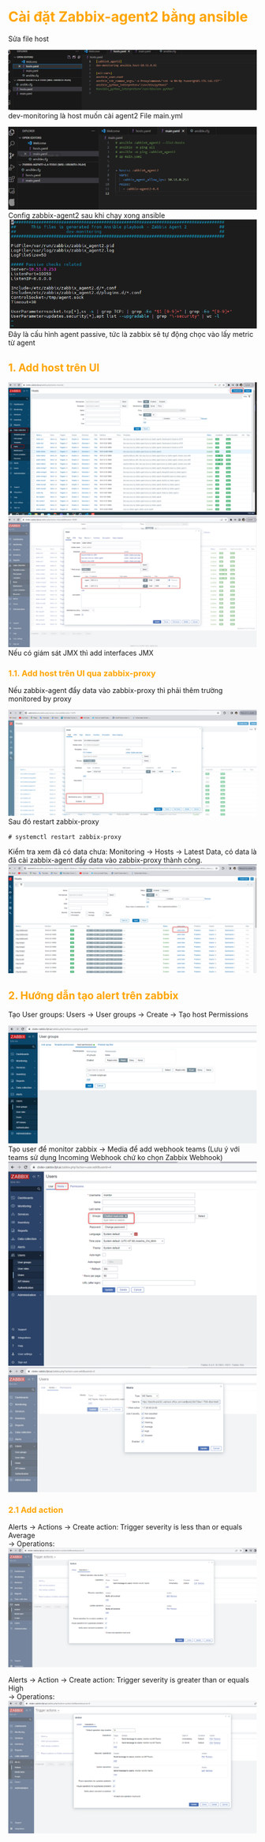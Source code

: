<h1 style="color:orange">Cài đặt Zabbix-agent2 bằng ansible</h1>
Sửa file host 

![zabbix-agent2-install1](../img/zabbix-agent2-install1.png)<br>
dev-monitoring là host muốn cài agent2
File main.yml

![zabbix-agent2-install2](../img/zabbix-agent2-install2.png)<br>
Config zabbix-agent2 sau khi chạy xong ansible<br>
![zabbix-agent2-install5](../img/zabbix-agent2-install5.png)<br>
Đây là cấu hình agent passive, tức là zabbix sẽ tự động chọc vào lấy metric từ agent
<h2 style="color:orange">1. Add host trên UI</h2>

![zabbix-agent2-install3](../img/zabbix-agent2-install3.png)<br>
![zabbix-agent2-install4](../img/zabbix-agent2-install4.png)<br>
Nếu có giám sát JMX thì add interfaces JMX
<h3 style="color:orange">1.1. Add host trên UI qua zabbix-proxy</h3>
Nếu zabbix-agent đẩy data vào zabbix-proxy thì phải thêm trường monitored by proxy

![zabbix-agent2-install4](../img/zabbix-agent2-install11.png)<br>
Sau đó restart zabbix-proxy

    # systemctl restart zabbix-proxy
Kiểm tra xem đã có data chưa: Monitoring -> Hosts -> Latest Data, có data là đã cài zabbix-agent đẩy data vào zabbix-proxy thành công.
![zabbix-agent2-install4](../img/zabbix-agent2-install12.png)<br>
<h2 style="color:orange">2. Hướng dẫn tạo alert trên zabbix</h2>
Tạo User groups: Users -> User groups -> Create -> Tạo host Permissions<br>

![zabbix-agent2-install6](../img/zabbix-agent2-install6.png)<br>
Tạo user để monitor zabbix -> Media để add webhook teams (Lưu ý với teams sử dụng Incoming Webhook chứ ko chọn Zabbix Webhook)
![zabbix-agent2-install7](../img/zabbix-agent2-install7.png)<br>
![zabbix-agent2-install8](../img/zabbix-agent2-install8.png)<br>
<h3 style="color:orange">2.1 Add action</h3>

Alerts -> Actions -> Create action: Trigger severity is less than or equals Average<br>
-> Operations:<br>
![zabbix-agent2-install9](../img/zabbix-agent2-install9.png)<br>

Alerts -> Action -> Create action: 	Trigger severity is greater than or equals High<br>
-> Operations:<br>
![zabbix-agent2-install10](../img/zabbix-agent2-install10.png)<br>